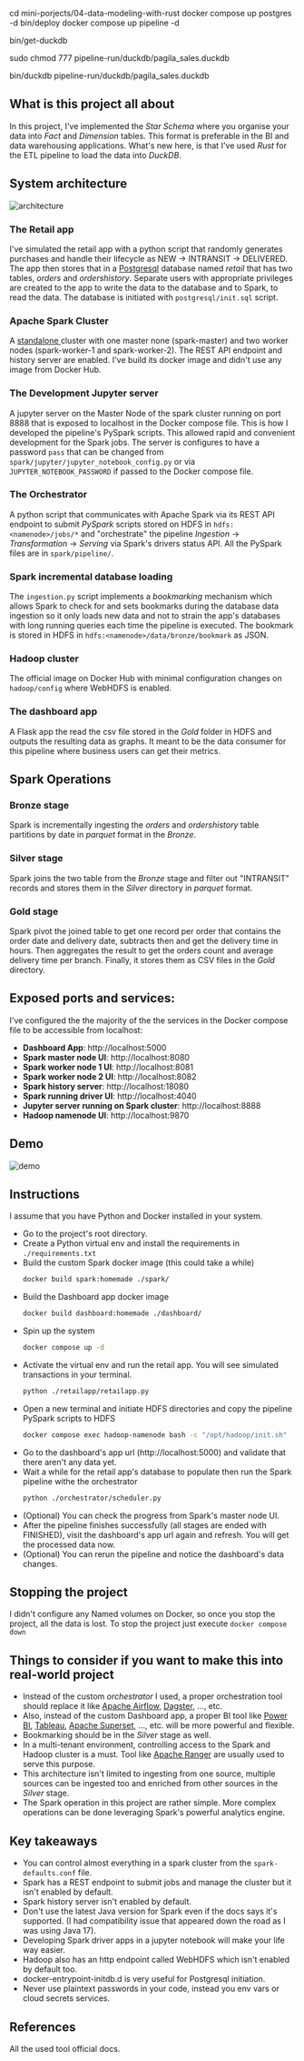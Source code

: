 cd mini-porjects/04-data-modeling-with-rust
docker compose up postgres -d
bin/deploy
docker compose up pipeline -d

bin/get-duckdb

sudo chmod 777 pipeline-run/duckdb/pagila_sales.duckdb 

bin/duckdb pipeline-run/duckdb/pagila_sales.duckdb


## What is this project all about
In this project, I've implemented the *Star Schema* where you organise your data into *Fact* and *Dimension* tables. This format is preferable in the BI and data warehousing applications. What's new here, is that I've used *Rust* for the ETL pipeline to load the data into *DuckDB*.

## System architecture
![architecture](./diagrams/medallion-LLD.svg)
### The Retail app
I've simulated the retail app with a python script that randomly generates purchases and handle their lifecycle as NEW -> INTRANSIT -> DELIVERED. The app then stores that in a [Postgresql](https://www.postgresql.org/) database named *retail* that has two tables, *orders* and *ordershistory*. Separate users with appropriate privileges are created to the app to write the data to the database and to Spark, to read the data. The database is initiated with `postgresql/init.sql` script.

### Apache Spark Cluster
A [standalone ](https://spark.apache.org/docs/latest/spark-standalone.html) cluster with one master none (spark-master) and two worker nodes (spark-worker-1 and spark-worker-2). The REST API endpoint and history server are enabled. I've build its docker image and didn't use any image from Docker Hub.

### The Development Jupyter server
A jupyter server on the Master Node of the spark cluster running on port 8888 that is exposed to localhost in the Docker compose file. This is how I developed the pipeline's PySpark scripts. This allowed rapid and convenient development for the Spark jobs. The server is configures to have a password `pass` that can be changed from `spark/jupyter/jupyter_notebook_config.py` or via `JUPYTER_NOTEBOOK_PASSWORD` if passed to the Docker compose file.

### The Orchestrator
A python script that communicates with Apache Spark via its REST API endpoint to submit *PySpark* scripts stored on HDFS in `hdfs:<namenode>/jobs/*` and "orchestrate" the pipeline *Ingestion* -> *Transformation* -> *Serving* via Spark's drivers status API. All the PySpark files are in `spark/pipeline/`.

### Spark incremental database loading
The `ingestion.py` script implements a *bookmarking* mechanism which allows Spark to check for and sets bookmarks during the database data ingestion so it only loads new data and not to strain the app's databases with long running queries each time the pipeline is executed. The bookmark is stored in HDFS in `hdfs:<namenode>/data/bronze/bookmark` as JSON.

### Hadoop cluster
The official image on Docker Hub with minimal configuration changes on `hadoop/config` where WebHDFS is enabled.

### The dashboard app
A Flask app the read the csv file stored in the *Gold* folder in HDFS and outputs the resulting data as graphs. It meant to be the data consumer for this pipeline where business users can get their metrics.

## Spark Operations
### Bronze stage
Spark is incrementally ingesting the *orders* and *ordershistory* table partitions by date in *parquet* format in the *Bronze*.
### Silver stage
Spark joins the two table from the *Bronze* stage and filter out "INTRANSIT" records and stores them in the *Silver* directory in *parquet* format.
### Gold stage
Spark pivot the joined table to get one record per order that contains the order date and delivery date, subtracts then and get the delivery time in hours.
Then aggregates the result to get the orders count and average delivery time per branch. Finally, it stores them as CSV files in the *Gold* directory.

## Exposed ports and services:
I've configured the the majority of the the services in the Docker compose file to be accessible from localhost:
- **Dashboard App**: http://localhost:5000
- **Spark master node UI**: http://localhost:8080
- **Spark worker node 1 UI**: http://localhost:8081
- **Spark worker node 2 UI**: http://localhost:8082
- **Spark history server**: http://localhost:18080
- **Spark running driver UI**: http://localhost:4040
- **Jupyter server running on Spark cluster**: http://localhost:8888
- **Hadoop namenode UI**: http://localhost:9870

## Demo
![demo](./diagrams/demo.gif)
## Instructions
I assume that you have Python and Docker installed in your system.

- Go to the project's root directory.
- Create a Python virtual env and install the requirements in `./requirements.txt`
- Build the custom Spark docker image (this could take a while)
  ```bash
  docker build spark:homemade ./spark/
  ```
- Build the Dashboard app docker image
  ```bash
  docker build dashboard:homemade ./dashboard/
  ```
- Spin up the system
  ```bash
  docker compose up -d
  ```
- Activate the virtual env and run the retail app. You will see simulated transactions in your terminal.
  ```bash
  python ./retailapp/retailapp.py
  ```
- Open a new terminal and initiate HDFS directories and copy the pipeline PySpark scripts to HDFS
  ```bash
  docker compose exec hadoop-namenode bash -c "/opt/hadoop/init.sh"
- Go to the dashboard's app url (http://localhost:5000) and validate that there aren't any data yet.
- Wait a while for the retail app's database to populate then run the Spark pipeline withe the orchestrator
  ```bash
  python ./orchestrator/scheduler.py
  ```
- (Optional) You can check the progress from Spark's master node UI.
- After the pipeline finishes successfully (all stages are ended with FINISHED), visit the dashboard's app url again and refresh. You will get the processed data now.
- (Optional) You can rerun the pipeline and notice the dashboard's data changes.

## Stopping the project
I didn't configure any Named volumes on Docker, so once you stop the project, all the data is lost.
To stop the project just execute `docker compose down`

## Things to consider if you want to make this into real-world project
- Instead of the custom *orchestrator* I used, a proper orchestration tool should replace it like [Apache Airflow](https://airflow.apache.org/), [Dagster](https://dagster.io/), ..., etc.
- Also, instead of the custom Dashboard app, a proper BI tool like [Power BI](https://app.powerbi.com/home), [Tableau](https://www.tableau.com/), [Apache Superset](https://superset.apache.org/), ..., etc. will be more powerful and flexible.
- Bookmarking should be in the *Silver* stage as well.
- In a multi-tenant environment, controlling access to the Spark and Hadoop cluster is a must. Tool like  [Apache Ranger](https://ranger.apache.org/) are usually used to serve this purpose.
- This architecture isn't limited to ingesting from one source, multiple sources can be ingested too and enriched from other sources in the *Silver* stage.
- The Spark operation in this project are rather simple. More complex operations can be done leveraging Spark's powerful analytics engine.

## Key takeaways
- You can control almost everything in a spark cluster from the `spark-defaults.conf` file.
- Spark has a REST endpoint to submit jobs and manage the cluster but it isn't enabled by default.
- Spark history server isn't enabled by default.
- Don't use the latest Java version for Spark even if the docs says it's supported. (I had compatibility issue that appeared down the road as I was using Java 17).
- Developing Spark driver apps in a jupyter notebook will make your life way easier.
- Hadoop also has an http endpoint called WebHDFS which isn't enabled by default too.
- docker-entrypoint-initdb.d is very useful for Postgresql initiation. 
- Never use plaintext passwords in your code, instead you env vars or cloud secrets services.

## References
All the used tool official docs.